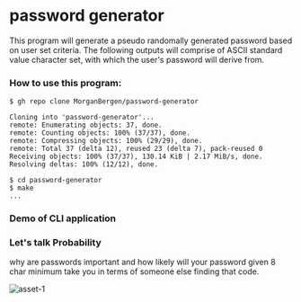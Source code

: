 # password generator
This program will generate a pseudo randomally generated password based on user set criteria.  The following outputs will comprise of ASCII standard value character set, with which the user's password will derive from.

### How to use this program:

```CLI
$ gh repo clone MorganBergen/password-generator

Cloning into 'password-generator'...
remote: Enumerating objects: 37, done.
remote: Counting objects: 100% (37/37), done.
remote: Compressing objects: 100% (29/29), done.
remote: Total 37 (delta 12), reused 23 (delta 7), pack-reused 0
Receiving objects: 100% (37/37), 130.14 KiB | 2.17 MiB/s, done.
Resolving deltas: 100% (12/12), done.

$ cd password-generator
$ make
...
```
### Demo of CLI application 




### Let's talk Probability
why are passwords important and how likely will your password given 8 char minimum take you in terms of someone else finding that code. 


![asset-1](https://user-images.githubusercontent.com/65584733/199307722-8c5e8b89-2d19-46fd-8205-298fa7ce72e2.jpg)
